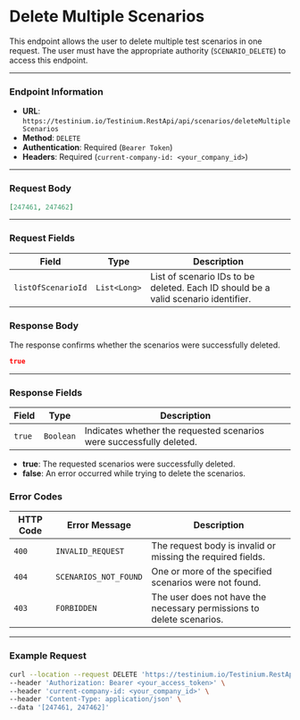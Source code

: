 # Delete Multiple Scenarios

This endpoint allows the user to delete multiple test scenarios in one request. The user must have the appropriate authority (`SCENARIO_DELETE`) to access this endpoint.

***

### Endpoint Information

* **URL**: `https://testinium.io/Testinium.RestApi/api/scenarios/deleteMultipleScenarios`
* **Method**: `DELETE`
* **Authentication**: Required (`Bearer Token`)
* **Headers**: Required (`current-company-id: <your_company_id>`)

***

### Request Body

```json
[247461, 247462]
```

***

### Request Fields

| Field              | Type         | Description                                                                        |
| ------------------ | ------------ | ---------------------------------------------------------------------------------- |
| `listOfScenarioId` | `List<Long>` | List of scenario IDs to be deleted. Each ID should be a valid scenario identifier. |

### Response Body

The response confirms whether the scenarios were successfully deleted.

```json
true
```

***

### Response Fields

| Field  | Type      | Description                                                          |
| ------ | --------- | -------------------------------------------------------------------- |
| `true` | `Boolean` | Indicates whether the requested scenarios were successfully deleted. |

* **true**: The requested scenarios were successfully deleted.
* **false**: An error occurred while trying to delete the scenarios.

### Error Codes

| HTTP Code | Error Message         | Description                                                           |
| --------- | --------------------- | --------------------------------------------------------------------- |
| `400`     | `INVALID_REQUEST`     | The request body is invalid or missing the required fields.           |
| `404`     | `SCENARIOS_NOT_FOUND` | One or more of the specified scenarios were not found.                |
| `403`     | `FORBIDDEN`           | The user does not have the necessary permissions to delete scenarios. |

***

### Example Request

```bash
curl --location --request DELETE 'https://testinium.io/Testinium.RestApi/api/scenarios/deleteMultipleScenarios' \
--header 'Authorization: Bearer <your_access_token>' \
--header 'current-company-id: <your_company_id>' \
--header 'Content-Type: application/json' \
--data '[247461, 247462]'
```

